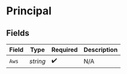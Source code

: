 # Principal


## Fields

| Field              | Type               | Required           | Description        |
| ------------------ | ------------------ | ------------------ | ------------------ |
| `Aws`              | *string*           | :heavy_check_mark: | N/A                |